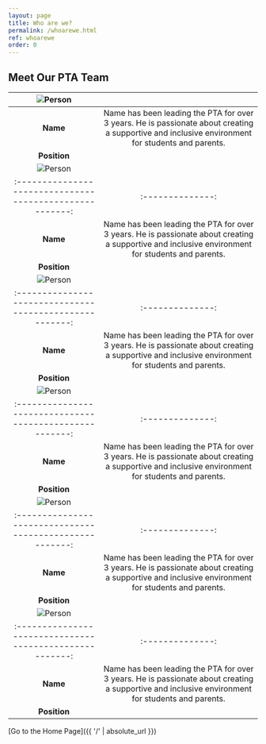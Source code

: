 ```yaml
---
layout: page
title: Who are we?
permalink: /whoarewe.html
ref: whoarewe
order: 0
---
```


## Meet Our PTA Team

| ![Person](https://elouwerse.nl/placecircle/150 "Person") | |
|:------------------------------------------------------:|:--------------:|
| **Name** | Name has been leading the PTA for over 3 years. He is passionate about creating a supportive and inclusive environment for students and parents. |
| **Position** | |
| ![Person](https://elouwerse.nl/placecircle/150 "Person") | |
|:------------------------------------------------------:|:--------------:|
| **Name** | Name has been leading the PTA for over 3 years. He is passionate about creating a supportive and inclusive environment for students and parents. |
| **Position** | |
| ![Person](https://elouwerse.nl/placecircle/150 "Person") | |
|:------------------------------------------------------:|:--------------:|
| **Name** | Name has been leading the PTA for over 3 years. He is passionate about creating a supportive and inclusive environment for students and parents. |
| **Position** | |
| ![Person](https://elouwerse.nl/placecircle/150 "Person") | |
|:------------------------------------------------------:|:--------------:|
| **Name** | Name has been leading the PTA for over 3 years. He is passionate about creating a supportive and inclusive environment for students and parents. |
| **Position** | |
| ![Person](https://elouwerse.nl/placecircle/150 "Person") | |
|:------------------------------------------------------:|:--------------:|
| **Name** | Name has been leading the PTA for over 3 years. He is passionate about creating a supportive and inclusive environment for students and parents. |
| **Position** | |
| ![Person](https://elouwerse.nl/placecircle/150 "Person") | |
|:------------------------------------------------------:|:--------------:|
| **Name** | Name has been leading the PTA for over 3 years. He is passionate about creating a supportive and inclusive environment for students and parents. |
| **Position** | |

[Go to the Home Page]({{ '/' | absolute_url }})  
